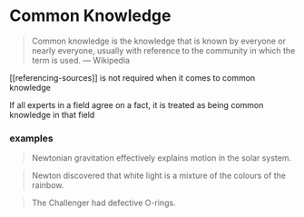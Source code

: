 # Common Knowledge

> Common knowledge is the knowledge that is known by everyone or nearly everyone, usually with reference to the community in which the term is used. — Wikipedia

[[referencing-sources]] is not required when it comes to common knowledge

If all experts in a field agree on a fact, it is treated as being common knowledge in that field

### examples

> Newtonian gravitation effectively explains motion in the solar system.

> Newton discovered that white light is a mixture of the colours of the rainbow.

> The Challenger had defective O-rings.
